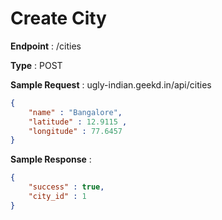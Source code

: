 # Create City
**Endpoint** : /cities

**Type**	 : POST

**Sample Request** : ugly-indian.geekd.in/api/cities
```json
{
	"name" : "Bangalore",
	"latitude" : 12.9115 ,
	"longitude" : 77.6457
}
```

**Sample Response** :
```json
{
	"success" : true,
	"city_id" : 1
}
```